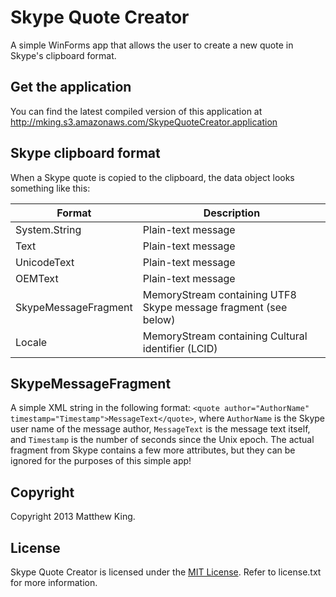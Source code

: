 Skype Quote Creator
===================

A simple WinForms app that allows the user to create a new quote in Skype's clipboard format.

Get the application
-------------------

You can find the latest compiled version of this application at http://mking.s3.amazonaws.com/SkypeQuoteCreator.application

Skype clipboard format
----------------------

When a Skype quote is copied to the clipboard, the data object looks something like this:

| Format               | Description                                                     |
|----------------------|-----------------------------------------------------------------|
| System.String        | Plain-text message                                              |
| Text                 | Plain-text message                                              |
| UnicodeText          | Plain-text message                                              |
| OEMText              | Plain-text message                                              |
| SkypeMessageFragment | MemoryStream containing UTF8 Skype message fragment (see below) |
| Locale               | MemoryStream containing Cultural identifier (LCID)              |

SkypeMessageFragment
------------------

A simple XML string in the following format: `<quote author="AuthorName" timestamp="Timestamp">MessageText</quote>`, where `AuthorName` is the Skype user name of the message author, `MessageText` is the message text itself, and `Timestamp` is the number of seconds since the Unix epoch. The actual fragment from Skype contains a few more attributes, but they can be ignored for the purposes of this simple app!

Copyright
---------
Copyright 2013 Matthew King.

License
-------
Skype Quote Creator is licensed under the [MIT License](http://opensource.org/licenses/MIT). Refer to license.txt for more information.